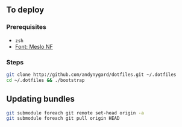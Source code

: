 ## To deploy

### Prerequisites

- `zsh`
- [Font: Meslo NF](https://github.com/romkatv/powerlevel10k?tab=readme-ov-file#meslo-nerd-font-patched-for-powerlevel10k)

### Steps

```bash
git clone http://github.com/andynygard/dotfiles.git ~/.dotfiles
cd ~/.dotfiles && ./bootstrap
```

## Updating bundles

```bash
git submodule foreach git remote set-head origin -a
git submodule foreach git pull origin HEAD
```
